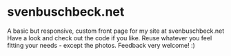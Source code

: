 # svenbuschbeck.net
A basic but responsive, custom front page for my site at svenbuschbeck.net
Have a look and check out the code if you like. Reuse whatever you feel fitting your needs - except the photos.
Feedback very welcome! :)
